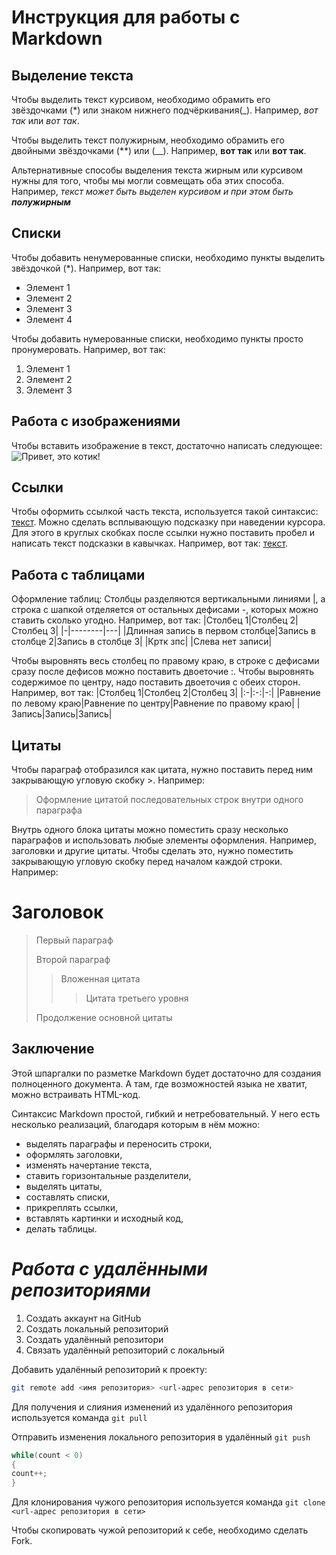 # Инструкция для работы с Markdown

## Выделение текста

Чтобы выделить текст курсивом, необходимо обрамить его звёздочками (*) или знаком нижнего подчёркивания(_). Например, *вот так* или _вот так_.

Чтобы выделить текст полужирным, необходимо обрамить его двойными  звёздочками (**) или (__). Например, **вот так** или __вот так__.

Альтернативные способы выделения текста жирным или курсивом нужны для того, чтобы мы могли совмещать оба этих способа. Например, _текст может быть выделен курсивом и при этом быть **полужирным**_

## Списки

Чтобы добавить ненумерованные списки, необходимо пункты выделить звёздочкой (*).
Например, вот так: 
* Элемент 1
* Элемент 2
* Элемент 3
* Элемент 4

Чтобы добавить нумерованные списки, необходимо пункты просто пронумеровать.
Например, вот так: 
1. Элемент 1
2. Элемент 2
3. Элемент 3

## Работа с изображениями

Чтобы вставить изображение в текст, достаточно написать следующее: 
![Привет, это котик!](a44e578a1d8dd84084150a832ecb10ba.jpeg)

## Ссылки 

Чтобы оформить ссылкой часть текста, используется такой синтаксис: [текст](ссылка). 
Можно сделать всплывающую подсказку при наведении курсора. Для этого в круглых скобках после ссылки нужно поставить пробел и написать текст подсказки в кавычках. Например, вот так: 
[текст](ссылка/ "Всплывающая подсказка").

## Работа с таблицами

Оформление таблиц: 
Столбцы разделяются вертикальными линиями |, а строка с шапкой отделяется от остальных дефисами -, которых можно ставить сколько угодно.
Например, вот так: 
|Столбец 1|Столбец 2|Столбец 3|
|-|--------|---|
|Длинная запись в первом столбце|Запись в столбце 2|Запись в столбце 3|
|Кртк зпс| |Слева нет записи|

Чтобы выровнять весь столбец по правому краю, в строке с дефисами сразу после дефисов можно поставить двоеточие :. Чтобы выровнять содержимое по центру, надо поставить двоеточия с обеих сторон.
Например, вот так: 
|Столбец 1|Столбец 2|Столбец 3|
|:-|:-:|-:|
|Равнение по левому краю|Равнение по центру|Равнение по правому краю|
|Запись|Запись|Запись|

## Цитаты

Чтобы параграф отобразился как цитата, нужно поставить перед ним закрывающую угловую скобку >. Например: 
> Оформление цитатой
последовательных строк
внутри одного параграфа

Внутрь одного блока цитаты можно поместить сразу несколько параграфов и использовать любые элементы оформления. Например, заголовки и другие цитаты. Чтобы сделать это, нужно поместить закрывающую угловую скобку перед началом каждой строки. Например:
# Заголовок

> Первый параграф
>
> Второй параграф
>
> > Вложенная цитата
> > > Цитата третьего уровня
>
> Продолжение основной цитаты

## Заключение

Этой шпаргалки по разметке Markdown будет достаточно для создания полноценного документа. А там, где возможностей языка не хватит, можно встраивать HTML-код.

Синтаксис Markdown простой, гибкий и нетребовательный. У него есть несколько реализаций, благодаря которым в нём можно:

* выделять параграфы и переносить строки,
* оформлять заголовки,
* изменять начертание текста,
* ставить горизонтальные разделители,
* выделять цитаты,
* составлять списки,
* прикреплять ссылки,
* вставлять картинки и исходный код,
* делать таблицы.

# ***Работа с удалёнными репозиториями***
1. Создать аккаунт на GitHub
2. Создать локальный репозиторий
3. Создать удалённый репозитори 
4. Связать удалённый репозиторий с локальный

Добавить удалённый репозиторий к проекту: 
```Bash
git remote add <имя репозитория> <url-адрес репозитория в сети>
```
Для получения и слияния изменений из удалённого репозитория используется команда `git pull`

Отправить изменения локального репозитория в удалённый `git push`
```C#
while(count < 0)
{
count++;
}
```

Для клонирования чужого репозитория используется команда `git clone <url-адрес репозитория в сети>`

Чтобы скопировать чужой репозиторий к себе, необходимо сделать Fork.

